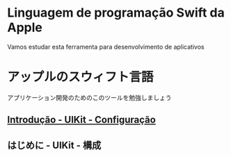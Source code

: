 # Linguagem de programação Swift da Apple

Vamos estudar esta ferramenta para desenvolvimento de aplicativos

# アップルのスウィフト言語

アプリケーション開発のためのこのツールを勉強しましょう

## [Introdução - UIKit - Configuração](https://github.com/ghsumiyasu/Swift-Basico/blob/main/README-Swift-UIKit01-br-pt.md)



## はじめに - UIKit - 構成



